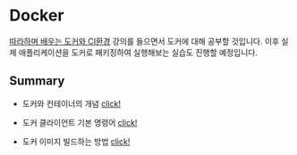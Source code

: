 # Docker

[따라하며 배우는 도커와 CI환경](https://www.inflearn.com/course/%EB%94%B0%EB%9D%BC%ED%95%98%EB%A9%B0-%EB%B0%B0%EC%9A%B0%EB%8A%94-%EB%8F%84%EC%BB%A4-ci/dashboard) 강의를 들으면서 도커에 대해 공부할 것입니다. 이후 실제 애플리케이션을 도커로 패키징하여 실행해보는 실습도 진행할 예정입니다.

## Summary

- 도커와 컨테이너의 개념 [click!](https://github.com/Ohjiwoo-lab/TIL/blob/main/Docker/What_Is_Docker.md)

- 도커 클라이언트 기본 명령어 [click!](https://github.com/Ohjiwoo-lab/TIL/blob/main/Docker/Docker_Client_Command.md)

- 도커 이미지 빌드하는 방법 [click!](https://github.com/Ohjiwoo-lab/TIL/blob/main/Docker/Docker_Image_Build.md)
